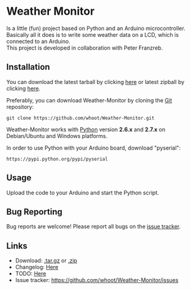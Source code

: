 Weather Monitor
===============

Is a little (fun) project based on Python and an Arduino microcontroller.<br>
Basically all it does is to write some weather data on a LCD, which is connected to an Arduino. <br>
This project is developed in collaboration with Peter Franzreb.

Installation
----

You can download the latest tarball by clicking [here](https://github.com/whoot/Weather-Monitor/tarball/master) or latest zipball by clicking  [here](https://github.com/whoot/Weather-Monitor/archive/master.zip).

Preferably, you can download Weather-Monitor by cloning the [Git](https://github.com/whoot/Weather-Monitor) repository:

    git clone https://github.com/whoot/Weather-Monitor.git

Weather-Monitor works with [Python](http://www.python.org/download/) version **2.6.x** and **2.7.x** on Debian/Ubuntu and Windows platforms.<br>

In order to use Python with your Arduino board, download "pyserial":

    https://pypi.python.org/pypi/pyserial

Usage
----
Upload the code to your Arduino and start the Python script.<br>

Bug Reporting
----
Bug reports are welcome! Please report all bugs on the [issue tracker](https://github.com/whoot/Weather-Monitor/issues).

Links
----
* Download: [.tar.gz](https://github.com/whoot/Weather-Monitor/tarball/master) or [.zip](https://github.com/whoot/Weather-Monitor/archive/master.zip)
* Changelog: [Here](https://github.com/whoot/Weather-Monitor/blob/master/doc/CHANGELOG.md)
* TODO: [Here](https://github.com/whoot/Weather-Monitor/blob/master/doc/TODO.md)
* Issue tracker: https://github.com/whoot/Weather-Monitor/issues
